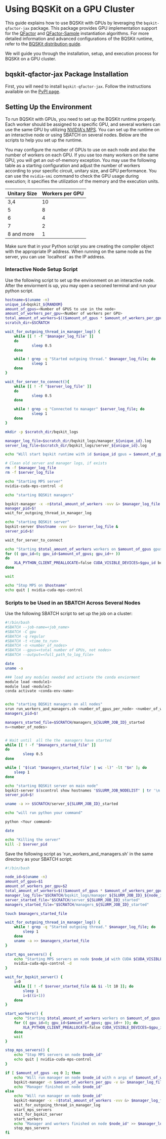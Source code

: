 # Using BQSKit on a GPU Cluster

This guide explains how to use BQSKit with GPUs by leveraging the `bqskit-qfactor-jax` package. This package provides GPU implementation support for the [QFactor](https://ieeexplore.ieee.org/abstract/document/10313638) and [QFactor-Sample](https://arxiv.org/abs/2405.12866) instantiation algorithms. For more detailed information and advanced configurations of the BQSKit runtime, refer to the [BQSKit distribution guide](https://bqskit.readthedocs.io/en/latest/guides/distributing.html).

We will guide you through the installation, setup, and execution process for BQSKit on a GPU cluster.

## bqskit-qfactor-jax Package Installation

First, you will need to install `bqskit-qfactor-jax`. Follow the instructions available on the [PyPI page](https://pypi.org/project/bqskit-qfactor-jax/).

## Setting Up the Environment

To run BQSKit with GPUs, you need to set up the BQSKit runtime properly. Each worker should be assigned to a specific GPU, and several workers can use the same GPU by utilizing [NVIDIA's MPS](https://docs.nvidia.com/deploy/mps/). You can set up the runtime on an interactive node or using SBATCH on several nodes. Below are the scripts to help you set up the runtime.

You may configure the number of GPUs to use on each node and also the number of workers on each GPU. If you use too many workers on the same GPU, you will get an out-of-memory exception. You may use the following table as a starting configuration and adjust the number of workers according to your specific circuit, unitary size, and GPU performance. You can use the `nvidia-smi` command to check the GPU usage during execution; it specifies the utilization of the memory and the execution units.

| Unitary Size   | Workers per GPU |
|----------------|------------------|
| 3,4            | 10               |
| 5              | 8                |
| 6              | 4                |
| 7              | 2                |
| 8 and more     | 1                |

Make sure that in your Python script you are creating the compiler object with the appropriate IP address. When running on the same node as the server, you can use \`localhost\` as the IP address.


### Interactive Node Setup Script
Use the following script to set up the environment on an interactive node. After the enviorment is up, you may open a seconed terminal and run your python script.

```bash
hostname=$(uname -n)
unique_id=bqskit_${RANDOM}
amount_of_gpus=<Number of GPUS to use in the node>
amount_of_workers_per_gpu=<Number of workers per GPU>
total_amount_of_workers=$(($amount_of_gpus * $amount_of_workers_per_gpu))
scratch_dir=$SCRATCH

wait_for_outgoing_thread_in_manager_log() {
    while [[ ! -f "$manager_log_file" ]]
    do
            sleep 0.5
    done

    while ! grep -q "Started outgoing thread." $manager_log_file; do
            sleep 1
    done
}

wait_for_server_to_connect(){
    while [[ ! -f "$server_log_file" ]]
    do
            sleep 0.5
    done

    while ! grep -q "Connected to manager" $server_log_file; do
            sleep 1
    done
}

mkdir -p $scratch_dir/bqskit_logs

manager_log_file=$scratch_dir/bqskit_logs/manager_${unique_id}.log
server_log_file=$scratch_dir/bqskit_logs/server_${unique_id}.log

echo "Will start bqskit runtime with id $unique_id gpus = $amount_of_gpus and workers per gpu = $amount_of_workers_per_gpu"

# Clean old server and manager logs, if exists
rm -f $manager_log_file
rm -f $server_log_file

echo "Starting MPS server"
nvidia-cuda-mps-control -d

echo "starting BQSKit managers"

bqskit-manager -x -n$total_amount_of_workers -vvv &> $manager_log_file &
manager_pid=$!
wait_for_outgoing_thread_in_manager_log

echo "starting BQSKit server"
bqskit-server $hostname -vvv &>> $server_log_file &
server_pid=$!

wait_for_server_to_connect

echo "Starting $total_amount_of_workers workers on $amount_of_gpus gpus"
for (( gpu_id=0; gpu_id<$amount_of_gpus; gpu_id++ ))
do
    XLA_PYTHON_CLIENT_PREALLOCATE=false CUDA_VISIBLE_DEVICES=$gpu_id bqskit-worker $amount_of_workers_per_gpu > $scratch_dir/bqskit_logs/workers_${SLURM_JOB_ID}_${hostname}_${gpu_id}.log &
done

wait

echo "Stop MPS on $hostname"
echo quit | nvidia-cuda-mps-control

```

### Scripts to be Used in an SBATCH Across Several Nodes

Use the following SBATCH script to set up the job on a cluster:

```bash
#!/bin/bash
#SBATCH --job-name=<job_name>
#SBATCH -C gpu
#SBATCH -q regular
#SBATCH -t <time_to_run>
#SBATCH -n <number_of_nodes>
#SBATCH --gpus=<total number of GPUs, not nodes>
#SBATCH --output=<full_path_to_log_file>

date
uname -a

### load any modules needed and activate the conda enviorment
module load <module1>
module load <module2>
conda activate <conda-env-name>


echo "starting BQSKit managers on all nodes"
srun run_workers_and_managers.sh <number_of_gpus_per_node> <number_of_workers_per_gpu> &
managers_pid=$!

managers_started_file=$SCRATCH/managers_${SLURM_JOB_ID}_started
n=<number_of_nodes>


# Wait until  all the the  managers have started
while [[ ! -f "$managers_started_file" ]]
do
        sleep 0.5
done

while [ "$(cat "$managers_started_file" | wc -l)" -lt "$n" ]; do
    sleep 1
done

echo "starting BQSKit server on main node"
bqskit-server $(scontrol show hostnames "$SLURM_JOB_NODELIST" | tr '\n' ' ') &> $SCRATCH/bqskit_logs/server_${SLURM_JOB_ID}.log &
server_pid=$!

uname -a >> $SCRATCH/server_${SLURM_JOB_ID}_started

echo "will run python your command"

python <Your command>

date

echo "Killing the server"
kill -2 $server_pid

```


Save the following script as 'run_workers_and_managers.sh' in the same directory as your SBATCH script:
```bash
#!/bin/bash

node_id=$(uname -n)
amount_of_gpus=$1
amount_of_workers_per_gpu=$2
total_amount_of_workers=$(($amount_of_gpus * $amount_of_workers_per_gpu))
manager_log_file="$SCRATCH/bqskit_logs/manager_${SLURM_JOB_ID}_${node_id}.log"
server_started_file="$SCRATCH/server_${SLURM_JOB_ID}_started"
managers_started_file="$SCRATCH/managers_${SLURM_JOB_ID}_started"

touch $managers_started_file

wait_for_outgoing_thread_in_manager_log() {
    while ! grep -q "Started outgoing thread." $manager_log_file; do
        sleep 1
    done
    uname -a >> $managers_started_file
}

start_mps_servers() {
    echo "Starting MPS servers on node $node_id with CUDA $CUDA_VISIBLE_DEVICES"
    nvidia-cuda-mps-control -d
}

wait_for_bqskit_server() {
    i=0
    while [[ ! -f $server_started_file && $i -lt 10 ]]; do
        sleep 1
        i=$((i+1))
    done
}

start_workers() {
    echo "Starting $total_amount_of_workers workers on $amount_of_gpus gpus"
    for (( gpu_id=0; gpu_id<$amount_of_gpus; gpu_id++ )); do
        XLA_PYTHON_CLIENT_PREALLOCATE=false CUDA_VISIBLE_DEVICES=$gpu_id bqskit-worker $amount_of_workers_per_gpu &> $SCRATCH/bqskit_logs/workers_${SLURM_JOB_ID}_${node_id}_${gpu_id}.log &
    done
    wait
}

stop_mps_servers() {
    echo "Stop MPS servers on node $node_id"
    echo quit | nvidia-cuda-mps-control
}

if [ $amount_of_gpus -eq 0 ]; then
    echo "Will run manager on node $node_id with n args of $amount_of_workers_per_gpu"
    bqskit-manager -n $amount_of_workers_per_gpu -v &> $manager_log_file
    echo "Manager finished on node $node_id"
else
    echo "Will run manager on node $node_id"
    bqskit-manager -x -n$total_amount_of_workers -vvv &> $manager_log_file &
    wait_for_outgoing_thread_in_manager_log
    start_mps_servers
    wait_for_bqskit_server
    start_workers
    echo "Manager and workers finished on node $node_id" >> $manager_log_file
    stop_mps_servers
fi

```
